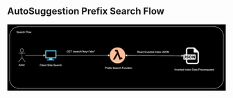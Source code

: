 

## AutoSuggestion Prefix Search Flow

![Alt text here](https://github.com/glegshot/engineered-prefix-search-tree/blob/master/Engineered-Search-Engine.svg)